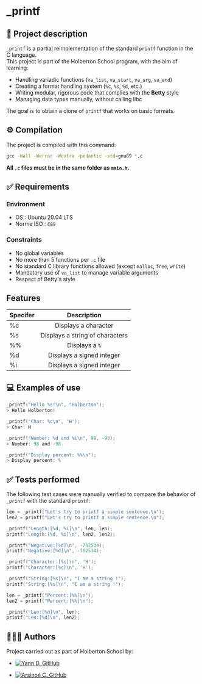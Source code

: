 # _printf

## 📌 Project description

`_printf` is a partial reimplementation of the standard `printf` function in the C language.  
This project is part of the Holberton School program, with the aim of learning:

- Handling variadic functions (`va_list`, `va_start`, `va_arg`, `va_end`)
- Creating a format handling system (`%c`, `%s`, `%d`, etc.)
- Writing modular, rigorous code that complies with the **Betty** style
- Managing data types manually, without calling libc

The goal is to obtain a clone of `printf` that works on basic formats.

## ⚙️ Compilation

The project is compiled with this command:

```bash
gcc -Wall -Werror -Wextra -pedantic -std=gnu89 *.c
```

**All `.c` files must be in the same folder as `main.h.`**

## ✅ Requirements

### Environment

- OS : Ubuntu 20.04 LTS
- Norme ISO : `C89`

### Constraints

- No global variables
- No more than 5 functions per `.c` file
- No standard C library functions allowed (except `malloc`, `free`, `write`)
- Mandatory use of `va_list` to manage variable arguments
- Respect of Betty's style

## Features

| Specifer |Description |
| :--------------- |:---------------:|
| %c  | Displays a character|
| %s  | Displays a string of characters|
| %%  | Displays a `%`|
| %d  | Displays a signed integer|
| %i  | Displays a signed integer|

## 💻 Examples of use

```c
_printf("Hello %s!\n", "Holberton");
> Hello Holberton!

_printf("Char: %c\n", 'H');
> Char: H

_printf("Number: %d and %i\n", 98, -98);
> Number: 98 and -98

_printf("Display percent: %%\n");
> Display percent: %
```

## ✅ Tests performed

The following test cases were manually verified to compare the behavior of `_printf` with the standard `printf`:

```c
len = _printf("Let's try to printf a simple sentence.\n");
len2 = printf("Let's try to printf a simple sentence.\n");

_printf("Length:[%d, %i]\n", len, len);
printf("Length:[%d, %i]\n", len2, len2);

_printf("Negative:[%d]\n", -762534);
printf("Negative:[%d]\n", -762534);

_printf("Character:[%c]\n", 'H');
printf("Character:[%c]\n", 'H');

_printf("String:[%s]\n", "I am a string !");
printf("String:[%s]\n", "I am a string !");

len = _printf("Percent:[%%]\n");
len2 = printf("Percent:[%%]\n");

_printf("Len:[%d]\n", len);
printf("Len:[%d]\n", len2);
```

## 🧑🏼‍💻 Authors

Project carried out as part of Holberton School by:

- [![Yann D. GitHub](https://img.shields.io/badge/GitHub-Yugz29-181717?logo=github&style=flat-square)](https://github.com/Yugz29)

- [![Arsinoé C. GitHub](https://img.shields.io/badge/GitHub-arsicbt-181717?logo=github&style=flat-square)](https://github.com/arsicbt)
